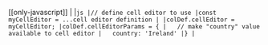 [[only-javascript]]
|
|```js
|// define cell editor to use
|const myCellEditor = ...cell editor definition
|
|colDef.cellEditor = myCellEditor;
|colDef.cellEditorParams = {
|   // make "country" value available to cell editor
|   country: 'Ireland'
|}
|```
